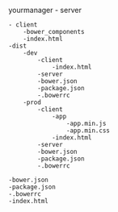 yourmanager
	- server

	- client
		-bower_components
		-index.html
	-dist
		-dev
			-client
				-index.html
			-server
			-bower.json
			-package.json
			-.bowerrc
		-prod
			-client
				-app
					-app.min.js
					-app.min.css
				-index.html
			-server
			-bower.json
			-package.json
			-.bowerrc

	-bower.json
	-package.json
	-.bowerrc
	-index.html

